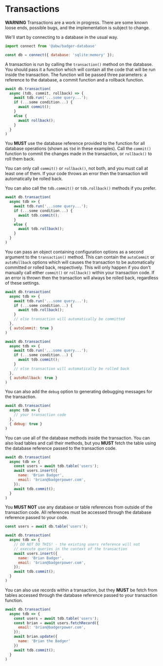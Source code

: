 # Transactions

**WARNING** Transactions are a work in progress.  There are some known
loose ends, possible bugs, and the implementation is subject to change.

We'll start by connecting to a database in the usual way.

```js
import connect from '@abw/badger-database'

const db = connect({ database: 'sqlite:memory' });
```

A transaction is run by calling the `transaction()` method on the
database.  You should pass it a function which will contain all
the code that will be run inside the transaction.  The function
will be passed three parameters: a reference to the database, a
commit function and a rollback function.

```js
await db.transaction(
  async (tdb, commit, rollback) => {
    await tdb.run('...some query...');
    if (...some condition...) {
      await commit();
    }
    else {
      await rollback();
    }
  }
)
```

You **MUST** use the database reference provided to the function for
all database operations (shown as `tbd` in these examples).  Call
the `commit()` function to commit the changes made in the transaction,
or `rollback()` to roll them back.

You can only call `commit()` or `rollback()`, not both, and you must
call at least one of them.  If your code throws an error then the
transaction will automatically be rolled back.

You can also call the `tdb.commit()` or `tdb.rollback()` methods if you
prefer.

```js
await db.transaction(
  async tdb => {
    await tdb.run('...some query...');
    if (...some condition...) {
      await tdb.commit();
    }
    else {
      await tdb.rollback();
    }
  }
)
```

You can pass an object containing configuration options as a second
argument to the `transaction()` method.  This can contain the `autoCommit`
or `autoRollback` options which will causes the transaction to be automatically
committed or rolled back, respectively.  This will only happen if you don't
manually call either `commit()` or `rollback()` within your transaction code.
If an error is thrown then the transaction will always be rolled back,
regardless of these settings.

```js
await db.transaction(
  async tdb => {
    await tdb.run('...some query...');
    if (...some condition...) {
      await tdb.rollback();
    }
    // else transaction will automatically be committed
  },
  { autoCommit: true }
)
```

```js
await db.transaction(
  async tdb => {
    await tdb.run('...some query...');
    if (...some condition...) {
      await tdb.commit();
    }
    // else transaction will automatically be rolled back
  },
  { autoRollback: true }
)
```

You can also add the `debug` option to generating debugging messages
for the transaction.

```js
await db.transaction(
  async tdb => {
    // your transaction code
  },
  { debug: true }
)
```

You can use all of the database methods inside the transaction.
You can also load tables and call their methods, but you **MUST**
fetch the table using the database reference passed to the transaction
code.

```js
await db.transaction(
  async tdb => {
    const users = await tdb.table('users');
    await users.insert({
      name: 'Brian Badger',
      email: 'brian@badgerpower.com',
    });
    await tdb.commit();
  }
)
```

You **MUST NOT** use any database or table references from outside
of the transaction code.  All references must be accessed through
the database reference passed to your code.

```js
const users = await db.table('users');

await db.transaction(
  async tdb => {
    // DO NOT DO THIS! - the existing users reference will not
    // execute queries in the context of the transaction
    await users.insert({
      name: 'Brian Badger',
      email: 'brian@badgerpower.com',
    });
    await tdb.commit();
  }
)
```

You can also use records within a transaction, but they **MUST**
be fetch from tables accessed through the database reference passed
to your transaction function.

```js
await db.transaction(
  async tdb => {
    const users = await tdb.table('users');
    const brian = await users.fetchRecord({
      email: 'brian@badgerpower.com',
    });
    await brian.update({
      name: 'Brian the Badger'
    })
    await tdb.commit();
  }
)
```

